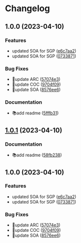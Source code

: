 # Changelog

## 1.0.0 (2023-04-10)


### Features

* updated SOA for SGP ([e6c7aa2](https://github.com/hks2002/sage-assistant-reports/commit/e6c7aa2e64633d7a751c7d29b6a6119d8d4e009a))
* updated SOA for SGP ([0733871](https://github.com/hks2002/sage-assistant-reports/commit/0733871ae4a0967711aad0dff2cd2e4ab0fb3b76))


### Bug Fixes

* 🐛update ARC ([57074e3](https://github.com/hks2002/sage-assistant-reports/commit/57074e3a2fc721e6ca5762d4f93541a56017ba36))
* 🐛update COC ([9704f09](https://github.com/hks2002/sage-assistant-reports/commit/9704f09e6ae3aa1db03b0947270718a74f41a059))
* 🐛update SOA ([8576ee6](https://github.com/hks2002/sage-assistant-reports/commit/8576ee65f73df2431eb7d3958bebbd3b53d4ffb9))


### Documentation

* 📚add readme ([5fffb31](https://github.com/hks2002/sage-assistant-reports/commit/5fffb319069d771b47e6bbe04c959117dae976db))

## [1.0.1](https://github.com/hks2002/sage-assistant-reports/compare/v1.0.0...v1.0.1) (2023-04-10)


### Documentation

* 📚add readme ([58fb238](https://github.com/hks2002/sage-assistant-reports/commit/58fb2386fe5c03f251011806a486edfb0f5cc4c2))

## 1.0.0 (2023-04-10)


### Features

* updated SOA for SGP ([e6c7aa2](https://github.com/hks2002/sage-assistant-reports/commit/e6c7aa2e64633d7a751c7d29b6a6119d8d4e009a))
* updated SOA for SGP ([0733871](https://github.com/hks2002/sage-assistant-reports/commit/0733871ae4a0967711aad0dff2cd2e4ab0fb3b76))


### Bug Fixes

* 🐛update ARC ([57074e3](https://github.com/hks2002/sage-assistant-reports/commit/57074e3a2fc721e6ca5762d4f93541a56017ba36))
* 🐛update COC ([9704f09](https://github.com/hks2002/sage-assistant-reports/commit/9704f09e6ae3aa1db03b0947270718a74f41a059))
* 🐛update SOA ([8576ee6](https://github.com/hks2002/sage-assistant-reports/commit/8576ee65f73df2431eb7d3958bebbd3b53d4ffb9))
